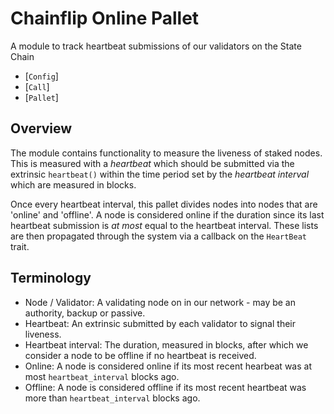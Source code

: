 # Chainflip Online Pallet

A module to track heartbeat submissions of our validators on the State Chain

- [`Config`]
- [`Call`]
- [`Pallet`]

## Overview

The module contains functionality to measure the liveness of staked nodes. This is measured with a *heartbeat* which should be submitted via the extrinsic `heartbeat()` within the time period set by the *heartbeat interval* which are measured in blocks.

Once every heartbeat interval, this pallet divides nodes into nodes that are 'online' and 'offline'. A node is considered online if the duration since its last heartbeat submission is *at most* equal to the heartbeat interval. These lists are then propagated through the system via a callback on the `HeartBeat` trait.

## Terminology

- Node / Validator: A validating node on in our network - may be an authority, backup or passive.
- Heartbeat: An extrinsic submitted by each validator to signal their liveness.
- Heartbeat interval: The duration, measured in blocks, after which we consider a node to be offline if no heartbeat is received.
- Online: A node is considered online if its most recent hearbeat was at most `heartbeat_interval` blocks ago.
- Offline: A node is considered offline if its most recent heartbeat was more than `heartbeat_interval` blocks ago.
